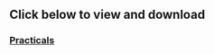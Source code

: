 ## Click below to view and download 

### [Practicals](https://samriddhicollegeedunp-my.sharepoint.com/:f:/g/personal/wilsonshrestha_samriddhicollege_edu_np/EoW-3gMqPsRJpza4fNzxk7YB_1HAZ-DD8e0ZxHtDpz_jcg?e=eEvAfR)